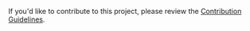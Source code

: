 If you'd like to contribute to this project, please review the [Contribution Guidelines](https://github.com/Microsoft/SChannelDsc/wiki/Contributing%20to%20SChannelDsc).
